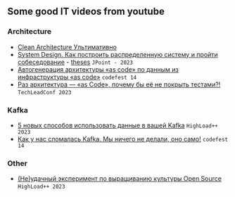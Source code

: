 ## Some good IT videos from youtube

### Architecture
* [Clean Architecture Ультимативно](https://www.youtube.com/watch?v=WlCDcr8JYFU)
* [System Design. Как построить распределенную систему и пройти собеседование](https://www.youtube.com/watch?v=popkBBjbAv8) - [theses](https://squidex.jugru.team/api/assets/srm/a9e2ee88-4b5b-4315-8163-226fe8a555ef/vladimir-maslov.pdf) `JPoint - 2023`
* [Автогенерация архитектуры «as code» по данным из инфраструктуры «as code»](https://www.youtube.com/watch?v=g07PVUfN1DU) `codefest 14`
* [Раз архитектура — «as Code», почему бы её не покрыть тестами?!](https://www.youtube.com/watch?v=tZ-FQeObSjY) `TechLeadConf 2023`

### Kafka
* [5 новых способов использовать данные в вашей Kafka](https://www.youtube.com/watch?v=OCbUvxfQxMc) `HighLoad++ 2023`
* [Как у нас сломалась Kafka. Мы ничего не делали, оно само!](https://www.youtube.com/watch?v=8Ml1dMxDB-0) `codefest 14`

### Other
* [(Не)удачный эксперимент по выращиванию культуры Open Source](https://www.youtube.com/watch?v=gHt1aUC3DKo) `HighLoad++ 2023`

